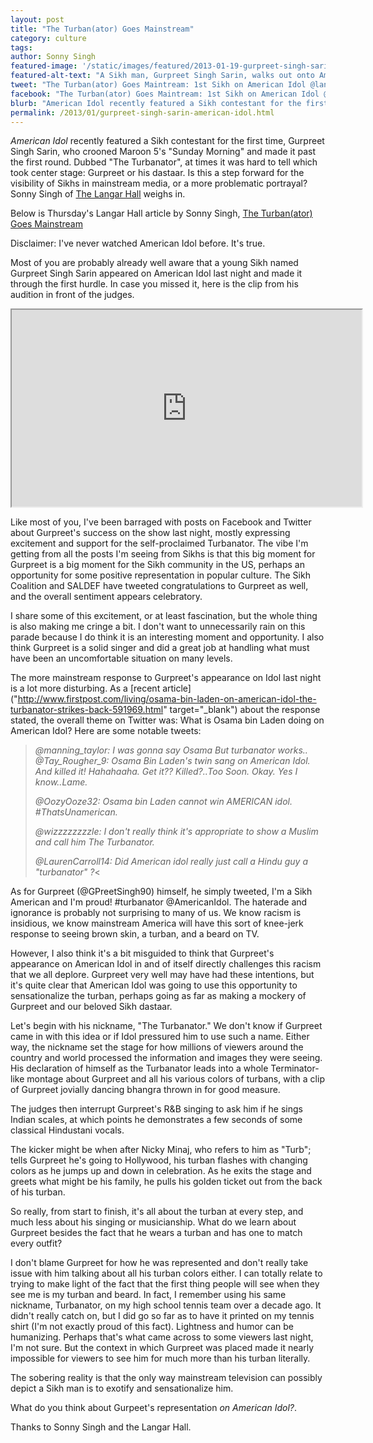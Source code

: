 ```yaml
---
layout: post
title: "The Turban(ator) Goes Mainstream"	
category: culture
tags:
author: Sonny Singh
featured-image: '/static/images/featured/2013-01-19-gurpreet-singh-sarin-american-idol.png'
featured-alt-text: "A Sikh man, Gurpreet Singh Sarin, walks out onto American Idol's contesting stage. He is wearing a purple turban, a black vest, and purple and white flannel."
tweet: "The Turban(ator) Goes Maintream: 1st Sikh on American Idol @langarhall #18MR"
facebook: "The Turban(ator) Goes Maintream: 1st Sikh on American Idol @langarhall #18MR"
blurb: "American Idol recently featured a Sikh contestant for the first time, Gurpreet Singh Sarin, who crooned Maroon 5's "Sunday Morning" and made it past the first round. Dubbed "The Turbanator", at times it was hard to tell which took center stage: Gurpreet or his dastaar. Is this a step forward for the visibility of Sikhs in mainstream media, or a more problematic portrayal?"
permalink: /2013/01/gurpreet-singh-sarin-american-idol.html
---
```


<em>American Idol</em> recently featured a Sikh contestant for the first time, Gurpreet Singh Sarin, who crooned Maroon 5's "Sunday Morning" and made it past the first round. Dubbed "The Turbanator", at times it was hard to tell which took center stage: Gurpreet or his dastaar. Is this a step forward for the visibility of Sikhs in mainstream media, or a more problematic portrayal? Sonny Singh of [The Langar Hall]("http://thelangarhall.com/entertainment/the-turbanator-goes-mainstream/") weighs in.

Below is Thursday's Langar Hall article by Sonny Singh, [The Turban(ator) Goes Mainstream]("http://thelangarhall.com/entertainment/the-turbanator-goes-mainstream/") 

Disclaimer: I've never watched American Idol before. It's true.

Most of you are probably already well aware that a young Sikh named Gurpreet Singh Sarin appeared on American Idol last night and made it through the first hurdle. In case you missed it, here is the clip from his audition in front of the judges.

<iframe src="http://www.youtube.com/embed/vxoQ5PBRETw?rel=0" width="560" height="315"></iframe>

Like most of you, I've been barraged with posts on Facebook and Twitter about Gurpreet's success on the show last night, mostly expressing excitement and support for the self-proclaimed Turbanator. The vibe I'm getting from all the posts I'm seeing from Sikhs is that this big moment for Gurpreet is a big moment for the Sikh community in the US, perhaps an opportunity for some positive representation in popular culture. The Sikh Coalition and SALDEF have tweeted congratulations to Gurpreet as well, and the overall sentiment appears celebratory.

I share some of this excitement, or at least fascination, but the whole thing is also making me cringe a bit. I don't want to unnecessarily rain on this parade because I do think it is an interesting moment and opportunity. I also think Gurpreet is a solid singer and did a great job at handling what must have been an uncomfortable situation on many levels.

The more mainstream response to Gurpreet's appearance on Idol last night is a lot more disturbing. As a [recent article]("http://www.firstpost.com/living/osama-bin-laden-on-american-idol-the-turbanator-strikes-back-591969.html" target="_blank") about the response stated, the overall theme on Twitter was: What is Osama bin Laden doing on American Idol? Here are some notable tweets:

<blockquote><em>@manning_taylor: I was gonna say Osama But turbanator works..</em>
<em>@Tay_Rougher_9: Osama Bin Laden's twin sang on American Idol. And killed it! Hahahaaha. Get it?? Killed?..Too Soon. Okay. Yes I know..Lame.</em>

<em>@OozyOoze32: Osama bin Laden cannot win AMERICAN idol. #ThatsUnamerican.</em>

<em>@wizzzzzzzzle: I don't really think it's appropriate to show a Muslim and call him The Turbanator.</em>

<em>@LaurenCarroll14: Did American idol really just call a Hindu guy a "turbanator" ?</em><</blockquote>

As for Gurpreet (@GPreetSingh90) himself, he simply tweeted, I'm a Sikh American and I'm proud! #turbanator @AmericanIdol. The haterade and ignorance is probably not surprising to many of us. We know racism is insidious, we know mainstream America will have this sort of knee-jerk response to seeing brown skin, a turban, and a beard on TV.

However, I also think it's a bit misguided to think that Gurpreet's appearance on American Idol in and of itself directly challenges this racism that we all deplore. Gurpreet very well may have had these intentions, but it's quite clear that American Idol was going to use this opportunity to sensationalize the turban, perhaps going as far as making a mockery of Gurpreet and our beloved Sikh dastaar.

Let's begin with his nickname, "The Turbanator." We don't know if Gurpreet came in with this idea or if Idol pressured him to use such a name. Either way, the nickname set the stage for how millions of viewers around the country and world processed the information and images they were seeing. His declaration of himself as the Turbanator leads into a whole Terminator-like montage about Gurpreet and all his various colors of turbans, with a clip of Gurpreet jovially dancing bhangra thrown in for good measure.

The judges then interrupt Gurpreet's R&B singing to ask him if he sings Indian scales, at which points he demonstrates a few seconds of some classical Hindustani vocals.

The kicker might be when after Nicky Minaj, who refers to him as "Turb"; tells Gurpreet he's going to Hollywood, his turban flashes with changing colors as he jumps up and down in celebration. As he exits the stage and greets what might be his family, he pulls his golden ticket out from the back of his turban.

So really, from start to finish, it's all about the turban at every step, and much less about his singing or musicianship. What do we learn about Gurpreet besides the fact that he wears a turban and has one to match every outfit?

I don't blame Gurpreet for how he was represented and don't really take issue with him talking about all his turban colors either. I can totally relate to trying to make light of the fact that the first thing people will see when they see me is my turban and beard. In fact, I remember using his same nickname, Turbanator, on my high school tennis team over a decade ago. It didn't really catch on, but I did go so far as to have it printed on my tennis shirt (I'm not exactly proud of this fact). Lightness and humor can be humanizing. Perhaps that's what came across to some viewers last night, I'm not sure. But the context in which Gurpreet was placed made it nearly impossible for viewers to see him for much more than his turban literally.

The sobering reality is that the only way mainstream television can possibly depict a Sikh man is to exotify and sensationalize him.

What do you think about Gurpeet's representation <em>on American Idol?</em>.

Thanks to Sonny Singh and the Langar Hall.